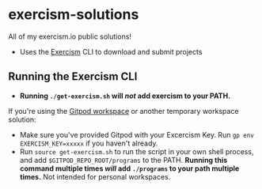 # exercism-solutions
All of my exercism.io public solutions!
- Uses the [Exercism](https://exercism.io) CLI to download and submit projects

## Running the Exercism CLI
- __Running `./get-exercism.sh` will *not* add exercism to your PATH.__

If you're using the [Gitpod workspace](https://www.gitpod.io#https://github.com/carterisonline/exercism-solutions-rs) or another temporary workspace solution:
- Make sure you've provided Gitpod with your Excercism Key. Run `gp env EXERCISM_KEY=xxxxx` if you haven't already.
- Run `source get-exercism.sh` to run the script in your own shell process, and add `$GITPOD_REPO_ROOT/programs` to the PATH. __Running this command multiple times *will* add `./programs` to your path multiple times.__ Not intended for personal workspaces.
